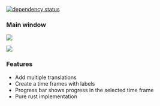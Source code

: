 [![dependency status](https://deps.rs/repo/github/AlexNav73/melos/status.svg)](https://deps.rs/repo/github/AlexNav73/melos)

### Main window
![](https://image.prntscr.com/image/AxEpqlh2SD2VIT_LYzQm4A.png)

![](https://image.prntscr.com/image/E_KpV5MYQU_xnGCiIzn3nw.png)

### Features
- Add multiple translations
- Create a time frames with labels
- Progress bar shows progress in the selected time frame
- Pure rust implementation
